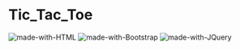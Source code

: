 # Tic_Tac_Toe
![made-with-HTML](https://img.shields.io/badge/HTML-5.0-ff5230?style=for-the-badge&logo=HTML5)
![made-with-Bootstrap](https://img.shields.io/badge/Bootstrap-4.0-563D7C?style=for-the-badge&logo=Bootstrap)
![made-with-JQuery](https://img.shields.io/badge/Jquery-3.5-0769AD?style=for-the-badge&logo=jQuery)
